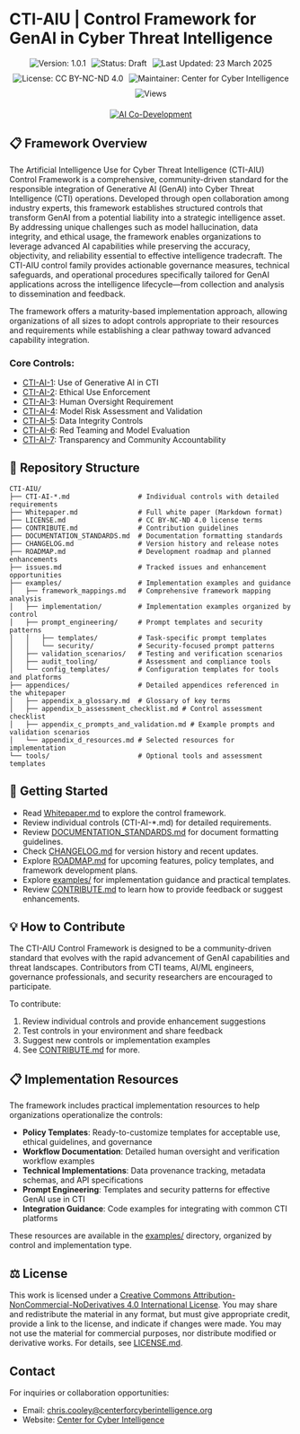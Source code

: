 # CTI-AIU | Control Framework for GenAI in Cyber Threat Intelligence

<div align="center" style="display: flex; flex-wrap: wrap; justify-content: center; gap: 10px; margin-bottom: 20px;">
  <img src="https://img.shields.io/badge/Version-1.0.1-blue.svg" alt="Version: 1.0.1" />
  <img src="https://img.shields.io/badge/Status-Draft-orange.svg" alt="Status: Draft" />
  <img src="https://img.shields.io/badge/Last_Updated-23_March_2025-teal.svg" alt="Last Updated: 23 March 2025" />
  <img src="https://img.shields.io/badge/License-CC_BY--NC--ND_4.0-lightgrey.svg" alt="License: CC BY-NC-ND 4.0" />
  <img src="https://img.shields.io/badge/Maintainer-Center_for_Cyber_Intelligence-darkblue.svg" alt="Maintainer: Center for Cyber Intelligence" />
  <img src="https://hits.sh/github.com/centerforcyberintelligence/CTI-AIU.svg?label=Views&color=6e5494" alt="Views" />
</div>

<div align="center">
  <a href="https://github.com/centerforcyberintelligence/CTI-AIU">
    <img src="https://img.shields.io/badge/AI_Collaboration-OpenAI_＆_Claude-8A2BE2?style=for-the-badge&logo=openai&logoColor=white&labelColor=123456" alt="AI Co-Development" />
  </a>
</div>

## 📋 Framework Overview

The Artificial Intelligence Use for Cyber Threat Intelligence (CTI-AIU) Control Framework is a comprehensive, community-driven standard for the responsible integration of Generative AI (GenAI) into Cyber Threat Intelligence (CTI) operations. Developed through open collaboration among industry experts, this framework establishes structured controls that transform GenAI from a potential liability into a strategic intelligence asset. By addressing unique challenges such as model hallucination, data integrity, and ethical usage, the framework enables organizations to leverage advanced AI capabilities while preserving the accuracy, objectivity, and reliability essential to effective intelligence tradecraft. The CTI-AIU control family provides actionable governance measures, technical safeguards, and operational procedures specifically tailored for GenAI applications across the intelligence lifecycle—from collection and analysis to dissemination and feedback. 

The framework offers a maturity-based implementation approach, allowing organizations of all sizes to adopt controls appropriate to their resources and requirements while establishing a clear pathway toward advanced capability integration.

### Core Controls:

- [CTI-AI-1](./CTI-AI-1.md): Use of Generative AI in CTI
- [CTI-AI-2](./CTI-AI-2.md): Ethical Use Enforcement
- [CTI-AI-3](./CTI-AI-3.md): Human Oversight Requirement
- [CTI-AI-4](./CTI-AI-4.md): Model Risk Assessment and Validation
- [CTI-AI-5](./CTI-AI-5.md): Data Integrity Controls
- [CTI-AI-6](./CTI-AI-6.md): Red Teaming and Model Evaluation
- [CTI-AI-7](./CTI-AI-7.md): Transparency and Community Accountability

## 📁 Repository Structure

```
CTI-AIU/
├── CTI-AI-*.md                 # Individual controls with detailed requirements
├── Whitepaper.md               # Full white paper (Markdown format)
├── LICENSE.md                  # CC BY-NC-ND 4.0 license terms
├── CONTRIBUTE.md               # Contribution guidelines
├── DOCUMENTATION_STANDARDS.md  # Documentation formatting standards
├── CHANGELOG.md                # Version history and release notes
├── ROADMAP.md                  # Development roadmap and planned enhancements
├── issues.md                   # Tracked issues and enhancement opportunities
├── examples/                   # Implementation examples and guidance
│   ├── framework_mappings.md   # Comprehensive framework mapping analysis
│   ├── implementation/         # Implementation examples organized by control
│   ├── prompt_engineering/     # Prompt templates and security patterns
│   │   ├── templates/          # Task-specific prompt templates
│   │   └── security/           # Security-focused prompt patterns
│   ├── validation_scenarios/   # Testing and verification scenarios
│   ├── audit_tooling/          # Assessment and compliance tools
│   └── config_templates/       # Configuration templates for tools and platforms
├── appendices/                 # Detailed appendices referenced in the whitepaper
│   ├── appendix_a_glossary.md  # Glossary of key terms
│   ├── appendix_b_assessment_checklist.md # Control assessment checklist
│   ├── appendix_c_prompts_and_validation.md # Example prompts and validation scenarios
│   └── appendix_d_resources.md # Selected resources for implementation
└── tools/                      # Optional tools and assessment templates
```

## 🚀 Getting Started

- Read [Whitepaper.md](./Whitepaper.md) to explore the control framework.
- Review individual controls (CTI-AI-*.md) for detailed requirements.
- Review [DOCUMENTATION_STANDARDS.md](./DOCUMENTATION_STANDARDS.md) for document formatting guidelines.
- Check [CHANGELOG.md](./CHANGELOG.md) for version history and recent updates.
- Explore [ROADMAP.md](./ROADMAP.md) for upcoming features, policy templates, and framework development plans.
- Explore [examples/](./examples/) for implementation guidance and practical templates.
- Review [CONTRIBUTE.md](./CONTRIBUTE.md) to learn how to provide feedback or suggest enhancements.

## 💡 How to Contribute

The CTI-AIU Control Framework is designed to be a community-driven standard that evolves with the rapid advancement of GenAI capabilities and threat landscapes. Contributors from CTI teams, AI/ML engineers, governance professionals, and security researchers are encouraged to participate.

To contribute:

1. Review individual controls and provide enhancement suggestions
2. Test controls in your environment and share feedback
3. Suggest new controls or implementation examples
4. See [CONTRIBUTE.md](./CONTRIBUTE.md) for more.

## 📋 Implementation Resources

The framework includes practical implementation resources to help organizations operationalize the controls:

- **Policy Templates**: Ready-to-customize templates for acceptable use, ethical guidelines, and governance
- **Workflow Documentation**: Detailed human oversight and verification workflow examples
- **Technical Implementations**: Data provenance tracking, metadata schemas, and API specifications
- **Prompt Engineering**: Templates and security patterns for effective GenAI use in CTI
- **Integration Guidance**: Code examples for integrating with common CTI platforms

These resources are available in the [examples/](./examples/) directory, organized by control and implementation type.

## ⚖️ License

This work is licensed under a [Creative Commons Attribution-NonCommercial-NoDerivatives 4.0 International License](http://creativecommons.org/licenses/by-nc-nd/4.0/). You may share and redistribute the material in any format, but must give appropriate credit, provide a link to the license, and indicate if changes were made. You may not use the material for commercial purposes, nor distribute modified or derivative works. For details, see [LICENSE.md](./LICENSE.md).

## Contact

For inquiries or collaboration opportunities:
- Email: chris.cooley@centerforcyberintelligence.org
- Website: [Center for Cyber Intelligence](https://centerforcyberintelligence.org)